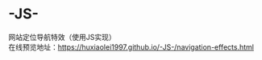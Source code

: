 # -JS-
网站定位导航特效（使用JS实现）<br>
在线预览地址：<a href="javascript:window.open('https://huxiaolei1997.github.io/-JS-/navigation-effects.html');" target="_blank" >https://huxiaolei1997.github.io/-JS-/navigation-effects.html</a>
